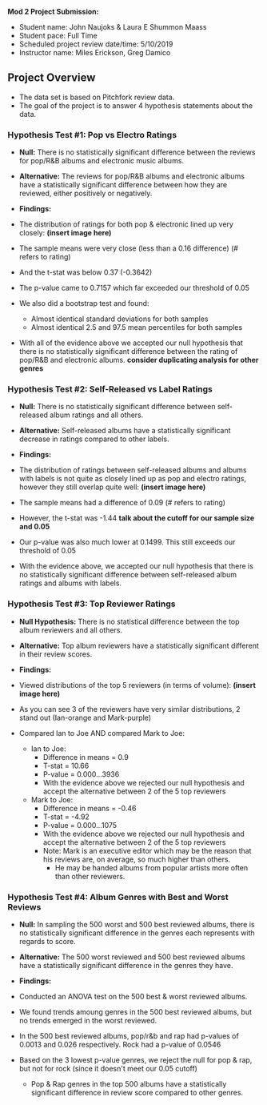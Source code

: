 **Mod 2 Project Submission:**

* Student name: John Naujoks & Laura E Shummon Maass
* Student pace: Full Time
* Scheduled project review date/time: 5/10/2019
* Instructor name: Miles Erickson, Greg Damico


## Project Overview
* The data set is based on Pitchfork review data. 
* The goal of the project is to answer 4 hypothesis statements about the data. 


### Hypothesis Test #1: Pop vs Electro Ratings

* **Null:** There is no statistically significant difference between the reviews for pop/R&B albums and electronic music albums.
* **Alternative:** The reviews for pop/R&B albums and electronic albums have a statistically significant difference between how they are reviewed, either positively or negatively.

* **Findings:**
* The distribution of ratings for both pop & electronic lined up very closely: **(insert image here)**
* The sample means were very close (less than a 0.16 difference) (# refers to rating)
* And the t-stat was below 0.37  (-0.3642)
* The p-value came to 0.7157 which far exceeded our threshold of 0.05
* We also did a bootstrap test and found:
    * Almost identical standard deviations for both samples
    * Almost identical 2.5 and 97.5 mean percentiles for both samples
* With all of the evidence above we accepted our null hypothesis that there is no statistically significant difference between the rating of pop/R&B and electronic albums.
**consider duplicating analysis for other genres**


### Hypothesis Test #2: Self-Released vs Label Ratings

* **Null:** There is no statistically significant difference between self-released album ratings and all others. 
* **Alternative:** Self-released albums have a statistically significant decrease in ratings compared to other labels.

* **Findings:**
* The distribution of ratings between self-released albums and albums with labels is not quite as closely lined up as pop and electro ratings, however they still overlap quite well: **(insert image here)**
* The sample means had a difference of 0.09 (# refers to rating)
* However, the t-stat was -1.44 **talk about the cutoff for our sample size and 0.05**
* Our p-value was also much lower at 0.1499. This still exceeds our threshold of 0.05
* With the evidence above, we accepted our null hypothesis that there is no statistically significant difference between self-released album ratings and albums with labels. 

### Hypothesis Test #3: Top Reviewer Ratings

* **Null Hypothesis:** There is no statistical difference between the top album reviewers and all others.
* **Alternative:** Top album reviewers have a statistically significant different in their review scores. 

* **Findings:**
* Viewed distributions of the top 5 reviewers (in terms of volume): **(insert image here)**
* As you can see 3 of the reviewers have very similar distributions, 2 stand out (Ian-orange and Mark-purple)
* Compared Ian to Joe AND compared Mark to Joe:
    * Ian to Joe:
        * Difference in means = 0.9
        * T-stat = 10.66
        * P-value = 0.000...3936
        * With the evidence above we rejected our null hypothesis and accept the alternative between 2 of the 5 top reviewers
    * Mark to Joe:
        * Difference in means = -0.46
        * T-stat = -4.92
        * P-value = 0.000...1075
        * With the evidence above we rejected our null hypothesis and accept the alternative between 2 of the 5 top reviewers
        * Note: Mark is an executive editor which may be the reason that his reviews are, on average, so much higher than others.
            * He may be handed albums from popular artists more often than other reviewers. 

### Hypothesis Test #4: Album Genres with Best and Worst Reviews 

* **Null:** In sampling the 500 worst and 500 best reviewed albums, there is no statistically significant difference in the genres each represents with regards to score. 
* **Alternative:** The 500 worst reviewed and 500 best reviewed albums have a statistically significant difference in the genres they have. 

* **Findings:**
* Conducted an ANOVA test on the 500 best & worst reviewed albums.
* We found trends amoung genres in the 500 best reviewed albums, but no trends emerged in the worst reviewed.
* In the 500 best reviewed albums, pop/r&b and rap had p-values of 0.0013 and 0.026 respectively. Rock had a p-value of 0.0546
* Based on the 3 lowest p-value genres, we reject the null for pop & rap, but not for rock (since it doesn't meet our 0.05 cutoff)
    * Pop & Rap genres in the top 500 albums have a statistically significant difference in review score compared to other genres.


